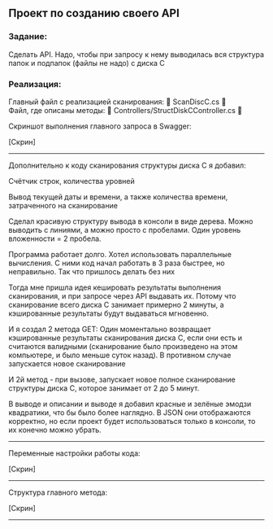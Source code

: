 ﻿## Проект по созданию своего API

### Задание: 

Сделать API. Надо, чтобы при запросу к нему выводилась вся структура папок и подпапок (файлы не надо) с диска С

### Реализация: 

Главный файл с реализацией сканирования: 📘 ScanDiscC.cs 📘  
Файл, где описаны методы: 📗 Controllers/StructDiskCController.cs 📗

Скриншот выполнения главного запроса в Swagger:

[Скрин]

---

Дополнительно к коду сканирования структуры диска С я добавил:

Счётчик строк, количества уровней

Вывод текущей даты и времени, а также количества времени, затраченного на сканирование

Сделал красивую структуру вывода в консоли в виде дерева. Можно выводить с линиями, а можно просто с пробелами. Один уровень вложенности = 2 пробела.

Программа работает долго. Хотел использовать параллельные вычисления. С ними код начал работать в 3 раза быстрее, но неправильно. Так что пришлось делать без них

Тогда мне пришла идея кешировать результаты выполнения сканирования, и при запросе через API выдавать их. Потому что сканирование всего диска С занимает примерно 2 минуты, а кэшированные результаты будут выдаваться мгновенно.

И я создал 2 метода GET: Один моментально возвращает кэшированные результаты сканирования диска С, если они есть и считаются валидными (сканирование было произведено на этом компьютере, и было меньше суток назад). В противном случае запускается новое сканирование

И 2й метод - при вызове, запускает новое полное сканирование структуры диска С, которое занимает от 2 до 5 минут.

В выводе и описании и выводе я добавил красные и зелёные эмодзи квадратики, что бы было более наглядно. В JSON они отображаются корректно, но если проект будет использоваться только в консоли, то их конечно можно убрать.

---

Переменные настройки работы кода:

[Скрин]

---

Структура главного метода:

[Скрин]

---
